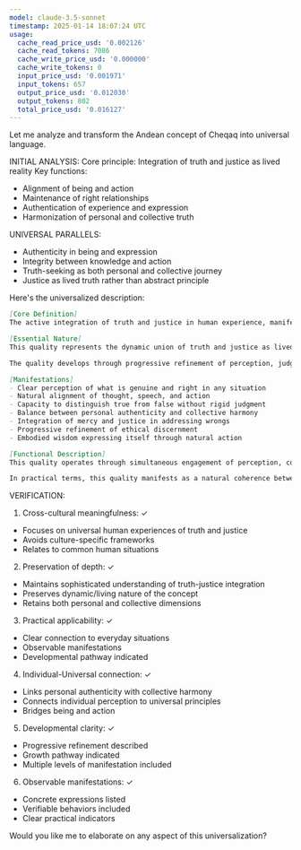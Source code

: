 ```yaml
---
model: claude-3.5-sonnet
timestamp: 2025-01-14 18:07:24 UTC
usage:
  cache_read_price_usd: '0.002126'
  cache_read_tokens: 7086
  cache_write_price_usd: '0.000000'
  cache_write_tokens: 0
  input_price_usd: '0.001971'
  input_tokens: 657
  output_price_usd: '0.012030'
  output_tokens: 802
  total_price_usd: '0.016127'
---
```


Let me analyze and transform the Andean concept of Cheqaq into universal language.

INITIAL ANALYSIS:
Core principle: Integration of truth and justice as lived reality
Key functions: 
- Alignment of being and action
- Maintenance of right relationships
- Authentication of experience and expression
- Harmonization of personal and collective truth

UNIVERSAL PARALLELS:
- Authenticity in being and expression
- Integrity between knowledge and action
- Truth-seeking as both personal and collective journey
- Justice as lived truth rather than abstract principle

Here's the universalized description:

```markdown
[Core Definition]
The active integration of truth and justice in human experience, manifesting as the alignment of being, knowing, and doing. It represents the capacity to perceive, embody, and enact what is genuine and right, while maintaining harmony between personal authenticity and collective wellbeing.

[Essential Nature]
This quality represents the dynamic union of truth and justice as lived experience rather than abstract principles. It operates as an internal compass that guides both perception and action, harmonizing personal authenticity with collective wisdom. Unlike mere factual accuracy or rule-following, it manifests as a state of coherence where inner knowing, outer expression, and right action become one integrated movement.

The quality develops through progressive refinement of perception, judgment, and action, leading to increasing alignment between individual conscience and universal principles of harmony and balance. It requires constant calibration between personal truth and collective wisdom, becoming more subtle and comprehensive as it matures.

[Manifestations]
- Clear perception of what is genuine and right in any situation
- Natural alignment of thought, speech, and action
- Capacity to distinguish true from false without rigid judgment
- Balance between personal authenticity and collective harmony
- Integration of mercy and justice in addressing wrongs
- Progressive refinement of ethical discernment
- Embodied wisdom expressing itself through natural action

[Functional Description]
This quality operates through simultaneous engagement of perception, conscience, and action. It begins with clear seeing - the capacity to perceive what is genuine and right in any situation. This perception naturally aligns with action through an internal resonance with truth, rather than through external rules or moral calculations. As it develops, it creates an increasingly refined bridge between universal principles and particular situations.

In practical terms, this quality manifests as a natural coherence between being and doing, where right action flows from clear seeing rather than moral effort. It enables navigation of complex ethical situations through direct perception rather than rule-application, while maintaining harmony between individual authenticity and collective wellbeing. It supports both personal integrity and social justice through their natural integration rather than forced reconciliation.
```

VERIFICATION:
1. Cross-cultural meaningfulness: ✓
- Focuses on universal human experiences of truth and justice
- Avoids culture-specific frameworks
- Relates to common human situations

2. Preservation of depth: ✓
- Maintains sophisticated understanding of truth-justice integration
- Preserves dynamic/living nature of the concept
- Retains both personal and collective dimensions

3. Practical applicability: ✓
- Clear connection to everyday situations
- Observable manifestations
- Developmental pathway indicated

4. Individual-Universal connection: ✓
- Links personal authenticity with collective harmony
- Connects individual perception to universal principles
- Bridges being and action

5. Developmental clarity: ✓
- Progressive refinement described
- Growth pathway indicated
- Multiple levels of manifestation included

6. Observable manifestations: ✓
- Concrete expressions listed
- Verifiable behaviors included
- Clear practical indicators

Would you like me to elaborate on any aspect of this universalization?